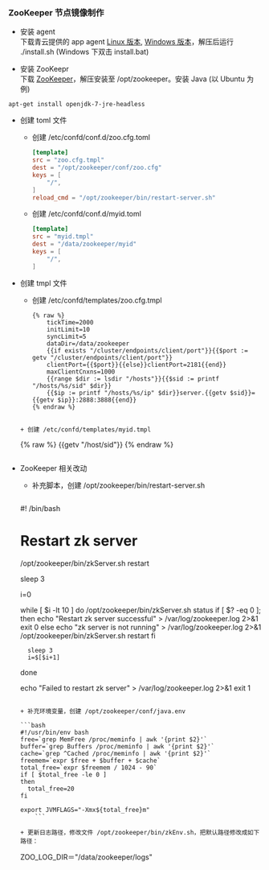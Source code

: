 ### ZooKeeper 节点镜像制作

* 安装 agent <br>
下载青云提供的 app agent [Linux 版本](https://pek3a.qingstor.com/appcenter/developer/packages/app-agent-linux-amd64.tar.gz), [Windows 版本](https://pek3a.qingstor.com/appcenter/developer/packages/app-agent-windows-386.zip)，解压后运行 ./install.sh (Windows 下双击 install.bat)

* 安装 ZooKeepr <br>
下载 [ZooKeeper](https://mirrors.tuna.tsinghua.edu.cn/apache/zookeeper/zookeeper-3.4.9/zookeeper-3.4.9.tar.gz)，解压安装至 /opt/zookeeper。安装 Java (以 Ubuntu 为例)
```
apt-get install openjdk-7-jre-headless
```

* 创建 toml 文件

	+ 创建 /etc/confd/conf.d/zoo.cfg.toml

		```toml
		[template]
		src = "zoo.cfg.tmpl"
		dest = "/opt/zookeeper/conf/zoo.cfg"
		keys = [
		    "/",
		]
		reload_cmd = "/opt/zookeeper/bin/restart-server.sh"
		```

	+ 创建 /etc/confd/conf.d/myid.toml

		```toml
		[template]
		src = "myid.tmpl"
		dest = "/data/zookeeper/myid"
		keys = [
		    "/",
		]
		```

* 创建 tmpl 文件

	+ 创建 /etc/confd/templates/zoo.cfg.tmpl

		```
		{% raw %}
			tickTime=2000
			initLimit=10
			syncLimit=5
			dataDir=/data/zookeeper
			{{if exists "/cluster/endpoints/client/port"}}{{$port := getv "/cluster/endpoints/client/port"}}
		    clientPort={{$port}}{{else}}clientPort=2181{{end}}
			maxClientCnxns=1000
			{{range $dir := lsdir "/hosts"}}{{$sid := printf "/hosts/%s/sid" $dir}}
			{{$ip := printf "/hosts/%s/ip" $dir}}server.{{getv $sid}}={{getv $ip}}:2888:3888{{end}}
		{% endraw %}
  	```

	+ 创建 /etc/confd/templates/myid.tmpl

  	```
  	{% raw %}
			{{getv "/host/sid"}}
  	{% endraw %}
  	```

* ZooKeeper 相关改动

	+ 补充脚本，创建 /opt/zookeeper/bin/restart-server.sh

		```bash
	#! /bin/bash

	# Restart zk server
	/opt/zookeeper/bin/zkServer.sh restart

	sleep 3

	i=0

	while [ $i -lt 10 ]
	do
		/opt/zookeeper/bin/zkServer.sh status
		if [ $? -eq 0 ]; then
			echo "Restart zk server successful" > /var/log/zookeeper.log 2>&1
		    exit 0
		else
		    echo "zk server is not running" > /var/log/zookeeper.log 2>&1
		    /opt/zookeeper/bin/zkServer.sh restart
		fi

		sleep 3
		i=$[$i+1]
	done

	echo "Failed to restart zk server" > /var/log/zookeeper.log 2>&1
	exit 1
	```

	+ 补充环境变量，创建 /opt/zookeeper/conf/java.env

	```bash
	#!/usr/bin/env bash
	free=`grep MemFree /proc/meminfo | awk '{print $2}'`
	buffer=`grep Buffers /proc/meminfo | awk '{print $2}'`
	cache=`grep ^Cached /proc/meminfo | awk '{print $2}'`
	freemem=`expr $free + $buffer + $cache`
	total_free=`expr $freemem / 1024 - 90`
	if [ $total_free -le 0 ]
	then
	  total_free=20
	fi

	export JVMFLAGS="-Xmx${total_free}m"
		```

	+ 更新日志路径，修改文件 /opt/zookeeper/bin/zkEnv.sh，把默认路径修改成如下路径：
    ```
    ZOO_LOG_DIR＝"/data/zookeeper/logs"
    ```
